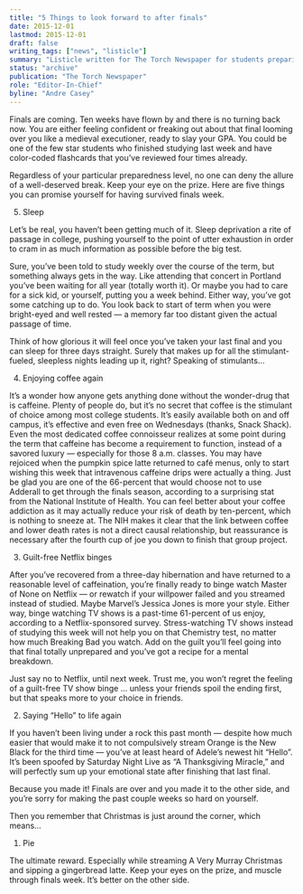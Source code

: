 ```yaml
---
title: "5 Things to look forward to after finals"
date: 2015-12-01
lastmod: 2015-12-01
draft: false
writing_tags: ["news", "listicle"]
summary: "Listicle written for The Torch Newspaper for students preparing for finals week."
status: "archive"
publication: "The Torch Newspaper"
role: "Editor-In-Chief"
byline: "Andre Casey"
---
```



Finals are coming. Ten weeks have flown by and there is no turning back now. You are either feeling confident or freaking out about that final looming over you like a medieval executioner, ready to slay your GPA. You could be one of the few star students who finished studying last week and have color-coded flashcards that you’ve reviewed four times already.

Regardless of your particular preparedness level, no one can deny the allure of a well-deserved break. Keep your eye on the prize. Here are five things you can promise yourself for having survived finals week.

5. Sleep

Let’s be real, you haven’t been getting much of it. Sleep deprivation a rite of passage in college, pushing yourself to the point of utter exhaustion in order to cram in as much information as possible before the big test. 

Sure, you’ve been told to study weekly over the course of the term, but something always gets in the way. Like attending that concert in Portland you’ve been waiting for all year (totally worth it). Or maybe you had to care for a sick kid, or yourself, putting you a week behind. Either way, you’ve got some catching up to do. You look back to start of term when you were bright-eyed and well rested — a memory far too distant given the actual passage of time. 

Think of how glorious it will feel once you’ve taken your last final and you can sleep for three days straight. Surely that makes up for all the stimulant-fueled, sleepless nights leading up it, right?
Speaking of stimulants…

4. Enjoying coffee again

It’s a wonder how anyone gets anything done without the wonder-drug that is caffeine. Plenty of people do, but it’s no secret that coffee is the stimulant of choice among most college students. It’s easily available both on and off campus, it’s effective and even free on Wednesdays (thanks, Snack Shack). Even the most dedicated coffee connoisseur realizes at some point during the term that caffeine has become a requirement to function, instead of a savored luxury — especially for those 8 a.m. classes. 
You may have rejoiced when the pumpkin spice latte returned to café menus, only to start wishing this week that intravenous caffeine drips were actually a thing. Just be glad you are one of the 66-percent that would choose not to use Adderall to get through the finals season, according to a surprising stat from the National Institute of Health. You can feel better about your coffee addiction as it may actually reduce your risk of death by ten-percent, which is nothing to sneeze at. The NIH makes it clear that the link between coffee and lower death rates is not a direct causal relationship, but reassurance is necessary after the fourth cup of joe you down to finish that group project.

3. Guilt-free Netflix binges

After you’ve recovered from a three-day hibernation and have returned to a reasonable level of caffeination, you’re finally ready to binge watch Master of None on Netflix — or rewatch if your willpower failed and you streamed instead of studied. Maybe Marvel’s Jessica Jones is more your style. Either way, binge watching TV shows is a past-time 61-percent of us enjoy, according to a Netflix-sponsored survey.
Stress-watching TV shows instead of studying this week will not help you on that Chemistry test, no matter how much Breaking Bad you watch. Add on the guilt you’ll feel going into that final totally unprepared and you’ve got a recipe for a mental breakdown.

Just say no to Netflix, until next week. Trust me, you won’t regret the feeling of a guilt-free TV show binge … unless your friends spoil the ending first, but that speaks more to your choice in friends.

2. Saying “Hello” to life again

If you haven’t been living under a rock this past month — despite how much easier that would make it to not compulsively stream Orange is the New Black for the third time — you’ve at least heard of Adele’s newest hit “Hello”. It’s been spoofed by Saturday Night Live as “A Thanksgiving Miracle,” and will perfectly sum up your emotional state after finishing that last final. 

Because you made it! Finals are over and you made it to the other side, and you’re sorry for making the past couple weeks so hard on yourself. 

Then you remember that Christmas is just around the corner, which means…

1. Pie

The ultimate reward. Especially while streaming A Very Murray Christmas and sipping a gingerbread latte.
Keep your eyes on the prize, and muscle through finals week. It’s better on the other side.

